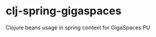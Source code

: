 clj-spring-gigaspaces
=====================

Clojure beans usage in spring context for GigaSpaces PU
